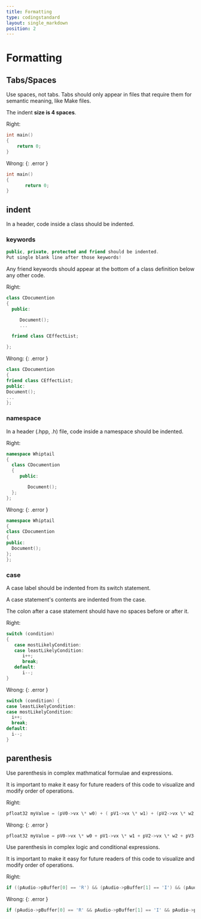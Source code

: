 ```yaml
---
title: Formatting
type: codingstandard
layout: single_markdown
position: 2
---
```

# Formatting

## Tabs/Spaces

Use spaces, not tabs. Tabs should only appear in files that require them for semantic meaning, like Make files.

The indent **size is 4 spaces**.

Right:

```cpp
int main()
{
    return 0;
}
```

Wrong:
{: .error }

```cpp
int main() 
{
       return 0;
}
```

## indent

In a header, code inside a class should be indented.

### keywords

```cpp
public, private, protected and friend should be indented.
Put single blank line after those keywords!
```

Any friend keywords should appear at the bottom of a class definition below any other code.

Right:

```cpp
class CDocumention
{
  public:

     Document();
     ...

  friend class CEffectList;

};
```

Wrong:
{: .error }

```cpp
class CDocumention
{
friend class CEffectList;
public:
Document();
...
};
```

### namespace

In a header (.hpp, .h) file, code inside a namespace should be indented.

Right:

```cpp
namespace Whiptail
{
  class CDocumention
  {
     public:

        Document();
  };
};
```

Wrong:
{: .error }

```cpp
namespace Whiptail
{
class CDocumention
{
public:
  Document();
};
};
```

### case

A case label should be indented from its switch statement.

A case statement's contents are indented from the case.

The colon after a case statement should have no spaces before or after it.

Right:

```cpp
switch (condition)
{
   case mostLikelyCondition:
   case leastLikelyCondition:
      i++;
      break;
   default:
      i--;
}
```

Wrong:
{: .error }

```cpp
switch (condition) {
case leastLikelyCondition:
case mostLikelyCondition:
  i++;
  break;
default:
  i--;
}
```

## parenthesis

Use parenthesis in complex mathmatical formulae and expressions.

It is important to make it easy for future readers of this code to visualize and modify order of operations.

Right:

```cpp
pfloat32 myValue = (pV0->vx \* w0) + ( pV1->vx \* w1) + (pV2->vx \* w2) + (pV3->vx \* w3);
```

Wrong:
{: .error }

```cpp
pfloat32 myValue = pV0->vx \* w0 + pV1->vx \* w1 + pV2->vx \* w2 + pV3->vx \* w3;
```

Use parenthesis in complex logic and conditional expressions.

It is important to make it easy for future readers of this code to visualize and modify order of operations.

Right:

```cpp
if ((pAudio->pBuffer[0] == 'R') && (pAudio->pBuffer[1] == 'I') && (pAudio->pBuffer[2] == 'F') && (pAudio->pBuffer[3] == 'F'))
```

Wrong:
{: .error }

```cpp
if (pAudio->pBuffer[0] == 'R' && pAudio->pBuffer[1] == 'I' && pAudio->pBuffer[2] == 'F' && pAudio->pBuffer[3] == 'F')
```
